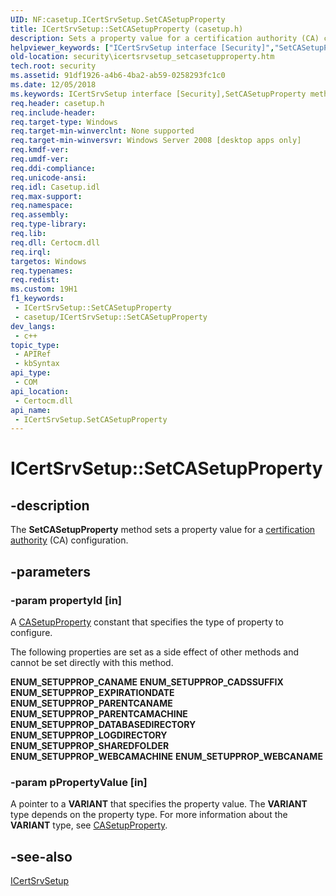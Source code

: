 ```yaml
---
UID: NF:casetup.ICertSrvSetup.SetCASetupProperty
title: ICertSrvSetup::SetCASetupProperty (casetup.h)
description: Sets a property value for a certification authority (CA) configuration.
helpviewer_keywords: ["ICertSrvSetup interface [Security]","SetCASetupProperty method","ICertSrvSetup.SetCASetupProperty","ICertSrvSetup::SetCASetupProperty","SetCASetupProperty","SetCASetupProperty method [Security]","SetCASetupProperty method [Security]","ICertSrvSetup interface","casetup/ICertSrvSetup::SetCASetupProperty","security.icertsrvsetup_setcasetupproperty"]
old-location: security\icertsrvsetup_setcasetupproperty.htm
tech.root: security
ms.assetid: 91df1926-a4b6-4ba2-ab59-0258293fc1c0
ms.date: 12/05/2018
ms.keywords: ICertSrvSetup interface [Security],SetCASetupProperty method, ICertSrvSetup.SetCASetupProperty, ICertSrvSetup::SetCASetupProperty, SetCASetupProperty, SetCASetupProperty method [Security], SetCASetupProperty method [Security],ICertSrvSetup interface, casetup/ICertSrvSetup::SetCASetupProperty, security.icertsrvsetup_setcasetupproperty
req.header: casetup.h
req.include-header: 
req.target-type: Windows
req.target-min-winverclnt: None supported
req.target-min-winversvr: Windows Server 2008 [desktop apps only]
req.kmdf-ver: 
req.umdf-ver: 
req.ddi-compliance: 
req.unicode-ansi: 
req.idl: Casetup.idl
req.max-support: 
req.namespace: 
req.assembly: 
req.type-library: 
req.lib: 
req.dll: Certocm.dll
req.irql: 
targetos: Windows
req.typenames: 
req.redist: 
ms.custom: 19H1
f1_keywords:
 - ICertSrvSetup::SetCASetupProperty
 - casetup/ICertSrvSetup::SetCASetupProperty
dev_langs:
 - c++
topic_type:
 - APIRef
 - kbSyntax
api_type:
 - COM
api_location:
 - Certocm.dll
api_name:
 - ICertSrvSetup.SetCASetupProperty
---
```


# ICertSrvSetup::SetCASetupProperty


## -description

The <b>SetCASetupProperty</b> method sets a property value for a <a href="https://docs.microsoft.com/windows/desktop/SecGloss/c-gly">certification authority</a> (CA) configuration.

## -parameters

### -param propertyId [in]

A <a href="/windows/win32/api/casetup/ne-casetup-casetupproperty">CASetupProperty</a> constant that specifies the type of property to configure.

The following properties are set as a side effect of other methods and cannot be set directly with this method.

<b>ENUM_SETUPPROP_CANAME</b>
<b>ENUM_SETUPPROP_CADSSUFFIX</b>
<b>ENUM_SETUPPROP_EXPIRATIONDATE</b>
<b>ENUM_SETUPPROP_PARENTCANAME</b>
<b>ENUM_SETUPPROP_PARENTCAMACHINE</b>
<b>ENUM_SETUPPROP_DATABASEDIRECTORY</b>
<b>ENUM_SETUPPROP_LOGDIRECTORY</b>
<b>ENUM_SETUPPROP_SHAREDFOLDER</b>
<b>ENUM_SETUPPROP_WEBCAMACHINE</b>
<b>ENUM_SETUPPROP_WEBCANAME</b>

### -param pPropertyValue [in]

A pointer to a <b>VARIANT</b> that specifies the property value. The <b>VARIANT</b> type depends on the property type. For more information about the <b>VARIANT</b> type, see <a href="/windows/win32/api/casetup/ne-casetup-casetupproperty">CASetupProperty</a>.

## -see-also

<a href="https://docs.microsoft.com/windows/desktop/api/casetup/nn-casetup-icertsrvsetup">ICertSrvSetup</a>

